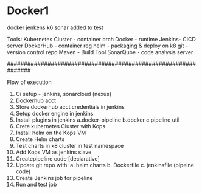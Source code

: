 # Docker1
docker jenkens k6 sonar added to test

Tools:
Kubernetes Cluster - container orch
Docker - runtime
Jenkins- CICD server
DockerHub - container reg
helm - packaging & deploy on k8
git - version control repo
Maven - Build Tool
SonarQube - code analysis server


###############################################################

Flow of execution

1. Ci setup   - jenkins, sonarcloud (nexus)
2. Dockerhub acct
3. Store dockerhub acct credentials in jenkins
4. Setup docker engine in jenkins
5. Install plugins in jenkins 
    a.docker-pipeline  b.docker  c.pipeline util
6. Crete kubernetes Cluster with Kops
7. Install helm on the Kops VM
8. Create Helm charts
9. Test charts in k8 cluster in test namespace
10. Add Kops VM as jenkins slave
11. Createpipeline code [declarative]
12. Update git repo with:
    a. helm charts  b. Dockerfile  c. jenkinsfile (pipeine code)
13. Create Jenkins job for pipeline
14. Run and test job

